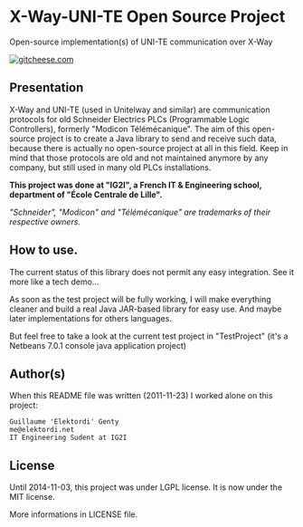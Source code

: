 X-Way-UNI-TE Open Source Project
================================

Open-source implementation(s) of UNI-TE communication over X-Way

[![gitcheese.com](https://s3.amazonaws.com/gitcheese-ui-master/images/badge.svg)](https://www.gitcheese.com/donate/users/1229473/repos/26116201)

## Presentation

X-Way and UNI-TE (used in Unitelway and similar) are communication protocols for old
Schneider Electrics PLCs (Programmable Logic Controllers), formerly "Modicon
Télémécanique".
The aim of this open-source project is to create a Java library to send and
receive such data, because there is actually no open-source project at all in
this field.
Keep in mind that those protocols are old and not maintained anymore by any
company, but still used in many old PLCs installations.

__This project was done at "IG2I", a French IT & Engineering school, department
of "École Centrale de Lille".__

_"Schneider", "Modicon" and "Télémécanique" are trademarks of their respective
owners._

## How to use.
 
The current status of this library does not permit any easy integration.
See it more like a tech demo...

As soon as the test project will be fully working, I will make everything
cleaner and build a real Java JAR-based library for easy use.
And maybe later implementations for others languages.

But feel free to take a look at the current test project in "TestProject" (it's
a Netbeans 7.0.1 console java application project)

## Author(s)
 
When this README file was written (2011-11-23) I worked alone on this project:

	Guillaume 'Elektordi' Genty
	me@elektordi.net
	IT Engineering Sudent at IG2I
	
## License

Until 2014-11-03, this project was under LGPL license.
It is now under the MIT license.

More informations in LICENSE file.
